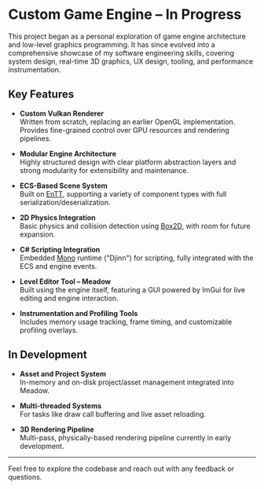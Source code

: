 # Custom Game Engine – In Progress

This project began as a personal exploration of game engine architecture and low-level graphics programming. It has since evolved into a comprehensive showcase of my software engineering skills, covering system design, real-time 3D graphics, UX design, tooling, and performance instrumentation.

## Key Features

- **Custom Vulkan Renderer**  
  Written from scratch, replacing an earlier OpenGL implementation. Provides fine-grained control over GPU resources and rendering pipelines.

- **Modular Engine Architecture**  
  Highly structured design with clear platform abstraction layers and strong modularity for extensibility and maintenance.

- **ECS-Based Scene System**  
  Built on [EnTT](https://github.com/skypjack/entt), supporting a variety of component types with full serialization/deserialization.

- **2D Physics Integration**  
  Basic physics and collision detection using [Box2D](https://box2d.org/), with room for future expansion.

- **C# Scripting Integration**  
  Embedded [Mono](https://www.mono-project.com/) runtime ("Djinn") for scripting, fully integrated with the ECS and engine events.

- **Level Editor Tool – Meadow**  
  Built using the engine itself, featuring a GUI powered by ImGui for live editing and engine interaction.

- **Instrumentation and Profiling Tools**  
  Includes memory usage tracking, frame timing, and customizable profiling overlays.

## In Development

- **Asset and Project System**  
  In-memory and on-disk project/asset management integrated into Meadow.

- **Multi-threaded Systems**  
  For tasks like draw call buffering and live asset reloading.

- **3D Rendering Pipeline**  
  Multi-pass, physically-based rendering pipeline currently in early development.

---

Feel free to explore the codebase and reach out with any feedback or questions.
